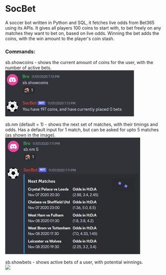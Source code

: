 # SocBet
A soccer bot written in Python and SQL, it fetches live odds from Bet365 using its APIs. It gives all players 100 coins to start with, to bet freely on any matches they want to bet on, based on live odds. Winning the bet adds the coins, with the win amount to the player's coin stash.  

### Commands:

sb.showcoins - shows the current amount of coins for the user, with the number of active bets.  
<img src='Coins.png'>

sb.nm (default = 1) - shows the next set of matches, with their timings and odds. Has a default input for 1 match, but can be asked for upto 5 matches (as shown in the image).  
<img src='NextMatches.png'>

sb.showbets - shows active bets of a user, with potential winnings.  
<img src='ShowBets.pn'>
